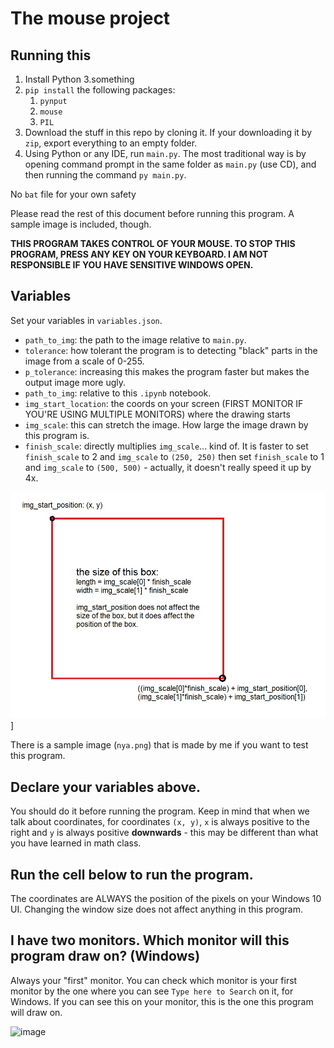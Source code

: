 # The mouse project

## Running this

1. Install Python 3.something
2. `pip install` the following packages:
   1. `pynput`
   2. `mouse`
   3. `PIL`
3. Download the stuff in this repo by cloning it. If your downloading it by `zip`, export everything to an empty folder.
4. Using Python or any IDE, run `main.py`. The most traditional way is by opening command prompt in the same folder as `main.py` (use CD), and then running the command `py main.py`.

No `bat` file for your own safety

Please read the rest of this document before running this program. A sample image is included, though.

**THIS PROGRAM TAKES CONTROL OF YOUR MOUSE. TO STOP THIS PROGRAM, PRESS ANY KEY ON YOUR KEYBOARD. I AM NOT RESPONSIBLE IF YOU HAVE SENSITIVE WINDOWS OPEN.**

## Variables

Set your variables in `variables.json`.

- `path_to_img`: the path to the image relative to `main.py`.
- `tolerance`: how tolerant the program is to detecting "black" parts in the image from a scale of 0-255.
- `p_tolerance`: increasing this makes the program faster but makes the output image more ugly.
- `path_to_img`: relative to this `.ipynb` notebook.
- `img_start_location`: the coords on your screen (FIRST MONITOR IF YOU'RE USING MULTIPLE MONITORS) where the drawing starts
- `img_scale`: this can stretch the image. How large the image drawn by this program is.
- `finish_scale`: directly multiplies `img_scale`... kind of. It is faster to set `finish_scale` to 2 and `img_scale` to `(250, 250)` then set `finish_scale` to 1 and `img_scale` to `(500, 500)` - actually, it doesn't really speed it up by 4x.

![Image print location](ImgSizeGuide.jpg)]

There is a sample image (`nya.png`) that is made by me if you want to test this program.

## Declare your variables above.
You should do it before running the program. Keep in mind that when we talk about coordinates, for coordinates `(x, y)`, `x` is always positive to the right and `y` is always positive **downwards** - this may be different than what you have learned in math class.

## Run the cell below to run the program.

The coordinates are ALWAYS the position of the pixels on your Windows 10 UI. Changing the window size does not affect anything in this program.

## I have two monitors. Which monitor will this program draw on? (Windows)

Always your "first" monitor. You can check which monitor is your first monitor by the one where you can see `Type here to Search` on it, for Windows. If you can see this on your monitor, this is the one this program will draw on.

![image](https://user-images.githubusercontent.com/31808925/176094893-311ce295-22b8-464c-a3ec-bf955ed988d1.png)

